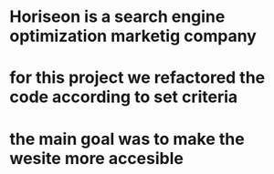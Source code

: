 # Horiseon is a search engine optimization marketig company 
# for this project we refactored the code according to set criteria 
# the main goal was to make the wesite more accesible 
